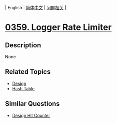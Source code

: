 
| English | [简体中文](README.md) | [问题相关](QUESTION.md) |
# [0359. Logger Rate Limiter](https://leetcode-cn.com/problems/logger-rate-limiter/)
## Description
None
## Related Topics
- [Design](https://leetcode-cn.com/tag/design)
- [Hash Table](https://leetcode-cn.com/tag/hash-table)
## Similar Questions
- [Design Hit Counter](../0362/README_EN.md)
